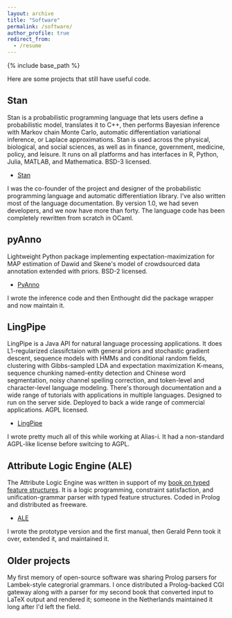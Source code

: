 ```yaml
---
layout: archive
title: "Software"
permalink: /software/
author_profile: true
redirect_from:
  - /resume
---
```


{% include base_path %}

Here are some projects that still have useful code.

## Stan

Stan is a probabilistic programming language that lets users define a probabilistic model, translates it to C++, then performs Bayesian inference with Markov chain Monte Carlo, automatic differentiation variational inference, or Laplace approximations.  Stan is used across the physical, biological, and social sciences, as well as in finance, government, medicine, policy, and leisure.  It runs on all platforms and has interfaces in R, Python, Julia, MATLAB, and Mathematica.  BSD-3 licensed.

* [Stan](https://mc-stan.org)

I was the co-founder of the project and designer of the probabilistic programming language and automatic differentiation library.  I've also written most of the language documentation.  By version 1.0, we had seven developers, and we now have more than forty.
The language code has been completely rewritten from scratch in OCaml.

## pyAnno

Lightweight Python package implementing expectation-maximization for MAP estimation of Dawid and Skene's model of crowdsourced data annotation extended with priors.  BSD-2 licensed.

* [PyAnno](https://pypi.org/project/pyanno/)

I wrote the inference code and then Enthought did the package wrapper and now maintain it.


## LingPipe

LingPipe is a Java API for natural language processing applications.  It does L1-regularized classifctaion with general priors and stochastic gradient descent, sequence models with HMMs and conditional random fields, clustering with Gibbs-sampled LDA and expectation maximization K-means, sequence chunking named-entity detection and Chinese word segmentation, noisy channel spelling correction, and token-level and character-level language modeling.  There's thorough documentation and a wide range of tutorials with applications in multiple languages.  Designed to run on the server side.  Deployed to back a wide range of commercial applications.  AGPL licensed.

* [LingPipe](http://www.alias-i.com/lingpipe/)

I wrote pretty much all of this while working at Alias-i.  It had a non-standard AGPL-like license before switcing to AGPL.


## Attribute Logic Engine (ALE)

The Attribute Logic Engine was written in support of my [book on typed feature structures]( https://www.amazon.com/Logic-Typed-Feature-Structures-Applications/dp/0521022541).  It is a logic programming, constraint satisfaction, and unification-grammar parser with typed feature structures.  Coded in Prolog and distributed as freeware.

* [ALE](http://www.cs.toronto.edu/~gpenn/ale.html)

I wrote the prototype version and the first manual, then Gerald Penn took it over, extended it, and maintained it.


## Older projects

My first memory of open-source software was sharing Prolog parsers for Lambek-style categrorial grammars.  I once distributed a Prolog-backed CGI gateway along with a parser for my second book that converted input to LaTeX output and rendered it;  someone in the Netherlands maintained it long after I'd left the field.
